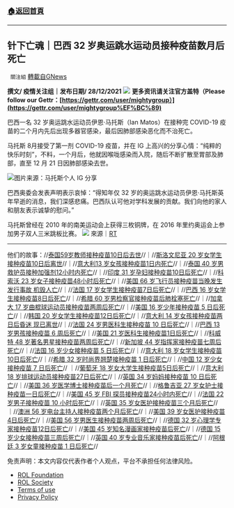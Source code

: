 ###  [:house:返回首頁](https://github.com/ourhimalayas/txt)
---


## 针下亡魂｜巴西 32 岁奥运跳水运动员接种疫苗数月后死亡
` 關注組` [轉載自GNews](https://gnews.org/zh-hans/1796957/)

**撰文/ 疫情关注组｜发布日期/ 28/12/2021**
![](https://assets.gnews.org/wp-content/uploads/2021/10/New-Looks-In-Autumn-Style123445_2.jpg)
**更多资讯请关注官方盖特（Please follow our Gettr：[https://gettr.com/user/mightygroup）](https://gettr.com/user/mightygroup%EF%BC%89)**

巴西一名 32 岁奥运跳水运动员伊恩·马托斯（Ian Matos）在接种完 COVID-19 疫苗的二个月内先后出现多器官感染，最后因肺部感染恶化而不治死亡。

马托斯 8月接受了第一剂 COVID-19 疫苗，并在 IG 上高兴的分享心情：“纯粹的快乐时刻”，不料，一个月后，他就因喉咙感染而入院，随后不断扩散至胃部及肺部，直至 12 月 21 日因肺部感染去世。

![](https://assets.gnews.org/wp-content/uploads/2021/12/巴西-32-歲奧運跳水運動員接種疫苗數月後死亡2.jpeg)图片来源：马托斯个人 IG 分享

巴西奥委会发表声明表示哀悼：“得知年仅 32 岁的奥运跳水运动员伊恩·马托斯英年早逝的消息，我们深感悲痛。巴西队认可他对学科发展的贡献。我们向他的家人和朋友表示诚挚的慰问。”

马托斯曾经在 2010 年的南美运动会上获得三枚铜牌，在 2016 年里约奥运会上参加男子双人三米跳板比赛。
![](https://assets.gnews.org/wp-content/uploads/2021/12/巴西-32-歲奧運跳水運動員接種疫苗數月後死亡.jpg)
來源｜[RT](https://www.rt.com/sport/544032-olympic-diver-lung-infection-death/)

* * *

他们的故事：//[泰国59岁教师接种疫苗10日后去世](https://gnews.org/zh-hans/1568655/)//｜//[斯洛文尼亚 20 岁女学生接种疫苗10日后离世](https://gnews.org/zh-hans/1568651/)//｜//[意大利13 岁女孩接种疫苗1日内死亡](https://gnews.org/zh-hans/1570142/)//｜//[泰国 40 岁男救护员接种加强剂12小时内死亡](https://gnews.org/zh-hans/1570178/)//｜//[印度 31 岁孕妇接种疫苗10日后死亡](https://gnews.org/zh-hans/1572214/)//｜//[科索沃 23 岁女子接种疫苗48小时后死亡](https://gnews.org/zh-hans/1572347/)//｜//[美国 66 岁飞行员接种疫苗当晚发生发行事故 机毁人亡](https://gnews.org/zh-hans/1574200/)//｜//[法国 17 岁女学生接种疫苗7日后死亡](https://gnews.org/zh-hans/1574535/)//｜//[巴西 16 岁女学生接种疫苗8日后死亡](https://gnews.org/zh-hans/1576377/)//｜//[希腊 60 岁男检察官接种疫苗后肺栓塞死亡](https://gnews.org/zh-hans/1576437/)//｜//[加拿大 17 岁曲棍球运动员接种疫苗两周后死亡](https://gnews.org/zh-hans/1578774/)//｜//[美国 16 岁少年接种疫苗 5 日后死亡](https://gnews.org/zh-hans/1581220/)//｜//[韩国 20 岁女学生接种疫苗12日后死亡](https://gnews.org/zh-hans/1582698/)//｜//[意大利 14 岁女孩接种疫苗两日后昏迷 现已离世](https://gnews.org/zh-hans/1582909/)//｜//[法国 24 岁男医科生接种疫苗 10 日后死亡](https://gnews.org/zh-hans/1589503/)//｜//[巴西 13 岁男孩接种疫苗 6 周后死亡](https://gnews.org/zh-hans/1593122/)//｜//[美国 21 岁医科生接种疫苗1日后死亡](https://gnews.org/zh-hans/1596153/)//｜//[科威特 48 岁著名男星接种疫苗两周后死亡](https://gnews.org/zh-hans/1597333/)//｜//[新加坡 44 岁指挥家接种疫苗七周后死亡](https://gnews.org/zh-hans/1597702/)//｜//[法国 16 岁少女接种疫苗 5 日后死亡](https://gnews.org/zh-hans/1598913/)//｜//[意大利 18 岁女学生接种疫苗10日后死亡](https://gnews.org/zh-hans/1599033/)//｜//[希腊 32 岁时尚界翘楚接种疫苗 1 日后死亡](https://gnews.org/zh-hans/1601320/)//｜//[中国 12 岁少女接种疫苗 7 日后死亡](https://gnews.org/zh-hans/1601721/)// ｜//[葡萄牙 18 岁女大学生接种疫苗5日后死亡](https://gnews.org/zh-hans/1603945/)//｜//[意大利 18 岁排球运动员接种疫苗27日后死亡](https://gnews.org/zh-hans/1603893/)//｜//[英国 34 岁妈妈接种疫苗 10 日后死亡](https://gnews.org/zh-hans/1605901/)//｜//[美国 36 岁医学博士接种疫苗后一个月死亡](https://gnews.org/zh-hans/1607440/)//｜//[格鲁吉亚 27 岁女护士接种疫苗一日后死亡](https://gnews.org/zh-hans/1612091/)//｜//[美国 45 岁 FBI 探员接种疫苗24小时内死亡](https://gnews.org/zh-hans/1613769/)//｜//[法国 22 岁男子接种疫苗 10 小时后死亡](https://gnews.org/zh-hans/1613864/)//｜//[英国 35 岁女医护接种疫苗三个月后死亡](https://gnews.org/zh-hans/1618330/)//｜//[澳洲 56 岁电台主持人接种疫苗两个月后死亡](https://gnews.org/zh-hans/1622426/)//｜//[美国 39 岁女医护接种疫苗4日后死亡](https://gnews.org/zh-hans/1625214/)//｜//[美国 56 岁男医生接种疫苗两周后死亡](https://gnews.org/zh-hans/1629915/)//｜//[德国 32 岁心理学专家接种疫苗12日后死亡](https://gnews.org/zh-hans/1636096/)//｜//[美国 45 岁知名漫画家接种疫苗后死亡](https://gnews.org/zh-hans/1665474/)//｜//[德国 15 岁少女接种疫苗三周后死亡](https://gnews.org/zh-hans/1687522/)//｜//[英国 40 岁专业音乐家接种疫苗后死亡](https://gnews.org/zh-hans/1713239/)//｜//[阿根廷 3 岁女童接种疫苗 1 日后死亡](https://gnews.org/zh-hans/1793858/)//

 

免责声明：本文内容仅代表作者个人观点，平台不承担任何法律风险。

- [ROL Foundation](https://rolfoundation.org/)
- [ROL Society](https://rolsociety.org/)
- [Terms of use](https://gnews.org/terms-of-use-3/)
- [Privacy Policy](https://gnews.org/privacy-policy/)
